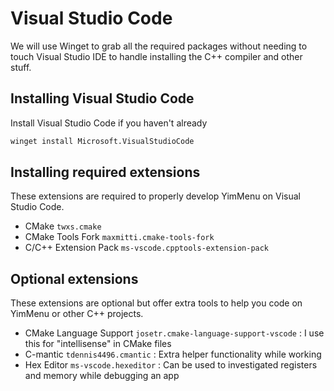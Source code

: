 # Visual Studio Code

We will use Winget to grab all the required packages without needing to touch Visual Studio IDE to handle installing the C++ compiler and other stuff.

## Installing Visual Studio Code

Install Visual Studio Code if you haven't already
```bash
winget install Microsoft.VisualStudioCode
```

## Installing required extensions

These extensions are required to properly develop YimMenu on Visual Studio Code.

- CMake `twxs.cmake`
- CMake Tools Fork `maxmitti.cmake-tools-fork`
- C/C++ Extension Pack `ms-vscode.cpptools-extension-pack`

## Optional extensions

These extensions are optional but offer extra tools to help you code on YimMenu or other C++ projects.

- CMake Language Support `josetr.cmake-language-support-vscode` : I use this for "intellisense" in CMake files
- C-mantic `tdennis4496.cmantic` : Extra helper functionality while working
- Hex Editor `ms-vscode.hexeditor` : Can be used to investigated registers and memory while debugging an app